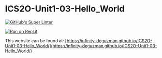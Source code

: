 # ICS2O-Unit1-03-Hello_World
[![GitHub's Super Linter](https://github.com/Infinity-deGuzman/ICS2O-Unit1-03-Hello_World/workflows/GitHub's%20Super%20Linter/badge.svg)](https://github.com/<Infinity-deGuzman>/ICS2O-Unit1-03-Hello_World/actions)

[![Run on Repl.it](https://repl.it/badge/github/Infinity-deGuzman/ICS2O-Unit1-03-Hello_World)](https://repl.it/github/Infinity-deGuzman/ICS2O-Unit1-03-Hello_World)

This website can be found at: [https://infinity-deguzman.github.io/ICS2O-Unit1-03-Hello_World/](https://infinity-deguzman.github.io/ICS2O-Unit1-03-Hello_World/)
